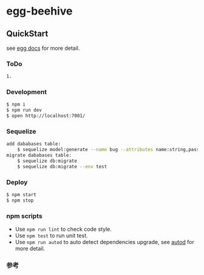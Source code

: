 # egg-beehive

## QuickStart

<!-- add docs here for user -->

see [egg docs][egg] for more detail.

### ToDo

```bash
1.
```

### Development

```bash
$ npm i
$ npm run dev
$ open http://localhost:7001/
```

### Sequelize

```bash
add dababases table:
    $ sequelize model:generate --name bug --attributes name:string,password:string
migrate dababases table:
    $ sequelize db:migrate
    $ sequelize db:migrate --env test
```

### Deploy

```bash
$ npm start
$ npm stop
```

### npm scripts

- Use `npm run lint` to check code style.
- Use `npm test` to run unit test.
- Use `npm run autod` to auto detect dependencies upgrade, see [autod](https://www.npmjs.com/package/autod) for more detail.

### 参考

[egg]: https://eggjs.org
[egg-ts-helper]: https://cnpmjs.org/package/egg-ts-helper
[sequelize]: https://sequelize.org/master/class/lib/model.js~Model.html#static-method-findOne

